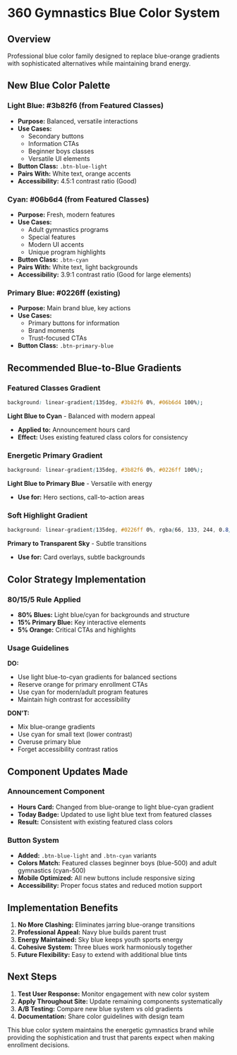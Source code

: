 # 360 Gymnastics Blue Color System

## Overview
Professional blue color family designed to replace blue-orange gradients with sophisticated alternatives while maintaining brand energy.

## New Blue Color Palette

### **Light Blue: #3b82f6** (from Featured Classes)
- **Purpose:** Balanced, versatile interactions
- **Use Cases:** 
  - Secondary buttons
  - Information CTAs
  - Beginner boys classes
  - Versatile UI elements
- **Button Class:** `.btn-blue-light`
- **Pairs With:** White text, orange accents
- **Accessibility:** 4.5:1 contrast ratio (Good)

### **Cyan: #06b6d4** (from Featured Classes)
- **Purpose:** Fresh, modern features
- **Use Cases:**
  - Adult gymnastics programs
  - Special features
  - Modern UI accents
  - Unique program highlights
- **Button Class:** `.btn-cyan`
- **Pairs With:** White text, light backgrounds
- **Accessibility:** 3.9:1 contrast ratio (Good for large elements)

### **Primary Blue: #0226ff** (existing)
- **Purpose:** Main brand blue, key actions
- **Use Cases:**
  - Primary buttons for information
  - Brand moments
  - Trust-focused CTAs
- **Button Class:** `.btn-primary-blue`

## Recommended Blue-to-Blue Gradients

### **Featured Classes Gradient**
```css
background: linear-gradient(135deg, #3b82f6 0%, #06b6d4 100%);
```
**Light Blue to Cyan** - Balanced with modern appeal
- **Applied to:** Announcement hours card
- **Effect:** Uses existing featured class colors for consistency

### **Energetic Primary Gradient**
```css
background: linear-gradient(135deg, #3b82f6 0%, #0226ff 100%);
```
**Light Blue to Primary Blue** - Versatile with energy
- **Use for:** Hero sections, call-to-action areas

### **Soft Highlight Gradient**
```css
background: linear-gradient(135deg, #0226ff 0%, rgba(66, 133, 244, 0.8) 100%);
```
**Primary to Transparent Sky** - Subtle transitions
- **Use for:** Card overlays, subtle backgrounds

## Color Strategy Implementation

### **80/15/5 Rule Applied**
- **80% Blues:** Light blue/cyan for backgrounds and structure
- **15% Primary Blue:** Key interactive elements
- **5% Orange:** Critical CTAs and highlights

### **Usage Guidelines**

**DO:**
- Use light blue-to-cyan gradients for balanced sections
- Reserve orange for primary enrollment CTAs
- Use cyan for modern/adult program features
- Maintain high contrast for accessibility

**DON'T:**
- Mix blue-orange gradients
- Use cyan for small text (lower contrast)
- Overuse primary blue
- Forget accessibility contrast ratios

## Component Updates Made

### **Announcement Component**
- **Hours Card:** Changed from blue-orange to light blue-cyan gradient
- **Today Badge:** Updated to use light blue text from featured classes
- **Result:** Consistent with existing featured class colors

### **Button System**
- **Added:** `.btn-blue-light` and `.btn-cyan` variants
- **Colors Match:** Featured classes beginner boys (blue-500) and adult gymnastics (cyan-500)
- **Mobile Optimized:** All new buttons include responsive sizing
- **Accessibility:** Proper focus states and reduced motion support

## Implementation Benefits

1. **No More Clashing:** Eliminates jarring blue-orange transitions
2. **Professional Appeal:** Navy blue builds parent trust
3. **Energy Maintained:** Sky blue keeps youth sports energy
4. **Cohesive System:** Three blues work harmoniously together
5. **Future Flexibility:** Easy to extend with additional blue tints

## Next Steps

1. **Test User Response:** Monitor engagement with new color system
2. **Apply Throughout Site:** Update remaining components systematically
3. **A/B Testing:** Compare new blue system vs old gradients
4. **Documentation:** Share color guidelines with design team

This blue color system maintains the energetic gymnastics brand while providing the sophistication and trust that parents expect when making enrollment decisions.